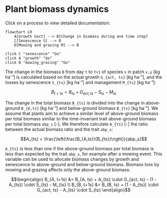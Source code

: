 # Plant biomass dynamics

Click on a process to view detailed documentation:

```mermaid
flowchart LR
    A[Growth Gact] --> B[Change in biomass during one time step]
    C[Senescence S] --> B
    D[Mowing and grazing M] --> B

click C "senescence" "Go"
click A "growth" "Go"
click D "mowing_grazing" "Go"
```

The change in the biomass ``B`` from day ``t`` to ``t+1`` of species ``s`` in patch ``x,y`` [kg ha⁻¹] is calculated based on the actual growth ``G_{act, ts}`` [kg ha⁻¹], and the losses by senescence ``S_{ts}`` [kg ha⁻¹] and management ``M_{ts}`` [kg ha⁻¹]: 
```math
B_{t+1s} = B_{ts} + G_{act, ts} - S_{ts} - M_{ts}
```

The change in the total biomass ``B_{ts}`` is divided into the change in above-ground ``B_{A,ts}`` [kg ha⁻¹] and below-ground biomass ``B_{ts}`` [kg ha⁻¹]. We assume that plants aim to achieve a similar level of above-ground biomass per total biomass similar to the time-invariant trait above-ground biomass per total biomass ``abp_s`` [-]. We therefore calculate ``A_{ts}`` [-] the ratio between the actual biomass ratio and the trait ``abp_s``:
```math
A_{ts} = \frac{\left(\frac{B_{A,ts}}{B_{ts}}\right)}{abp_s}
```

``A_{ts}`` is less than one if the above-ground biomass per total biomass is less than expected by the trait ``abp_s``, for example after a mowing event. This variable can be used to allocate biomass changes by growth and senescence to above-ground and below-ground biomass. Biomass loss by mowing and grazing affects only the above-ground biomass:
```math
\begin{align}
    B_{A, t+1s} &= B_{A, ts} + A_{ts} \cdot G_{act, ts} -  (1 - A_{ts}) \cdot S_{ts} - M_{ts} \\
    B_{B, t+1s} &= B_{B, ts} + (1 - A_{ts}) \cdot G_{act, ts} - A_{ts} \cdot S_{ts} 
\end{align}
```